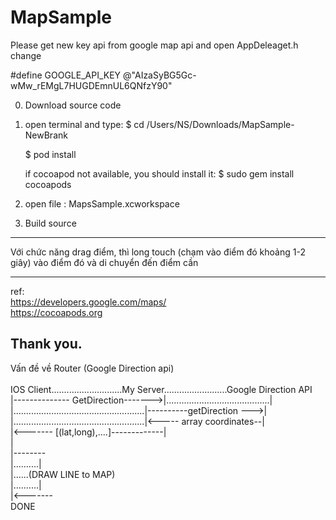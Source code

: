 # MapSample

Please get new key api from google map api and open AppDeleaget.h change <br/>

#define  GOOGLE_API_KEY @"AIzaSyBG5Gc-wMw_rEMgL7HUGDEmnUL6QNfzY90"

0. Download source code

1. open terminal and type:
   $ cd /Users/NS/Downloads/MapSample-NewBrank
   
   $ pod install
   
   if cocoapod not available, you should install it: $ sudo gem install cocoapods
2. open file : MapsSample.xcworkspace 
3. Build source


----
Với chức năng drag điểm, thì long touch (chạm vào điểm đó khoảng 1-2 giây) vào điểm đó và di chuyển đến điểm cần

----
ref:<br/>
https://developers.google.com/maps/<br/>
https://cocoapods.org 

Thank you.
------
Vấn đề về Router (Google Direction api) <br/><br/>
IOS Client............................My Server.........................Google Direction API<br/>
|-------------- GetDirection------->|.........................................|<br/>
|....................................................|----------getDirection --->|<br/>
|....................................................|<----- array coordinates--|<br/>
|<------- [(lat,long),....]-------------|<br/>
|<br/>
|--------<br/>
|..........|<br/>
|......(DRAW LINE to MAP)<br/>
|..........|<br/>
|<-------<br/>
DONE
